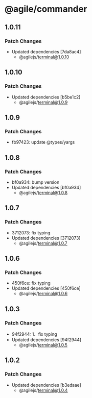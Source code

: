 # @agile/commander

## 1.0.11

### Patch Changes

- Updated dependencies [7da8ac4]
  - @agilejs/terminal@1.0.10

## 1.0.10

### Patch Changes

- Updated dependencies [b5be1c2]
  - @agilejs/terminal@1.0.9

## 1.0.9

### Patch Changes

- fb97423: update @types/yargs

## 1.0.8

### Patch Changes

- bf0a934: bump version
- Updated dependencies [bf0a934]
  - @agilejs/terminal@1.0.8

## 1.0.7

### Patch Changes

- 3712073: fix typing
- Updated dependencies [3712073]
  - @agilejs/terminal@1.0.7

## 1.0.6

### Patch Changes

- 450f6ce: fix typing
- Updated dependencies [450f6ce]
  - @agilejs/terminal@1.0.6

## 1.0.3

### Patch Changes

- 94f2944: 1、fix typing
- Updated dependencies [94f2944]
  - @agilejs/terminal@1.0.5

## 1.0.2

### Patch Changes

- Updated dependencies [b3edaae]
  - @agilejs/terminal@1.0.4
